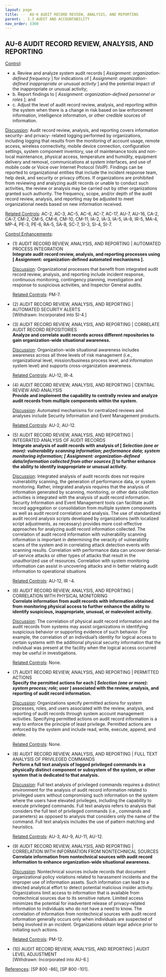 ```yaml
---
layout: page
title: --  AU-6 AUDIT RECORD REVIEW, ANALYSIS, AND REPORTING 
parent: . 3.3 AUDIT AND ACCOUNTABILITY
nav_order: 3360 
---
```


## AU-6 AUDIT RECORD REVIEW, ANALYSIS, AND REPORTING

<ins>Control</ins>:

* a. Review and analyze system audit records [ _Assignment: organization-defined frequency_ ] for indications of [ _Assignment: organization-defined inappropriate or unusual activity_ ] and the potential impact of the inappropriate or unusual activity;
* b. Report findings to [ _Assignment: organization-defined personnel or roles_ ]; and
* c. Adjust the level of audit record review, analysis, and reporting within the system when there is a change in risk based on law enforcement information, intelligence information, or other credible sources of information.

<ins>Discussion</ins>: Audit record review, analysis, and reporting covers information security- and privacy- related logging performed by organizations, including logging that results from the monitoring of account usage, remote access, wireless connectivity, mobile device connection, configuration settings, system component inventory, use of maintenance tools and non-local maintenance, physical access, temperature and humidity, equipment delivery and removal, communications at system interfaces, and use of mobile code or Voice over Internet Protocol (VoIP). Findings can be reported to organizational entities that include the incident response team, help desk, and security or privacy offices. If organizations are prohibited from reviewing and analyzing audit records or unable to conduct such activities, the review or analysis may be carried out by other organizations granted such authority. The frequency, scope, and/or depth of the audit record review, analysis, and reporting may be adjusted to meet organizational needs based on new information received.

<ins>Related Controls</ins>: AC-2, AC-3, AC-5, AC-6, AC-7, AC-17, AU-7, AU-16, CA-2, CA-7, CM-2, CM-5, CM-6, CM-10, CM-11, IA-2, IA-3, IA-5, IA-8, IR-5, MA-4, MP-4, PE-3, PE-6, RA-5, SA-8, SC-7, SI-3, SI-4, SI-7.

<ins>Control Enhancements</ins>:

* (1) AUDIT RECORD REVIEW, ANALYSIS, AND REPORTING | AUTOMATED PROCESS INTEGRATION<br>
**Integrate audit record review, analysis, and reporting processes using [ Assignment: organization-defined automated mechanisms ].**

    <ins>Discussion</ins>: Organizational processes that benefit from integrated audit record review,
analysis, and reporting include incident response, continuous monitoring, contingency
planning, investigation and response to suspicious activities, and Inspector General audits.

    <ins>Related Controls</ins>: PM-7.

* (2) AUDIT RECORD REVIEW, ANALYSIS, AND REPORTING | AUTOMATED SECURITY ALERTS<br>
[Withdrawn: Incorporated into SI-4.]

* (3) AUDIT RECORD REVIEW, ANALYSIS, AND REPORTING | CORRELATE AUDIT RECORD REPOSITORIES<br>
**Analyze and correlate audit records across different repositories to gain organization-wide situational awareness.**

    <ins>Discussion</ins>: Organization-wide situational awareness includes awareness across all three levels of risk management (i.e., organizational level, mission/business process level, and information system level) and supports cross-organization awareness.

    <ins>Related Controls</ins>: AU-12, IR-4.

* (4) AUDIT RECORD REVIEW, ANALYSIS, AND REPORTING | CENTRAL REVIEW AND ANALYSIS<br>
**Provide and implement the capability to centrally review and analyze audit records from multiple components within the system.**

    <ins>Discussion</ins>: Automated mechanisms for centralized reviews and analyses include Security Information and Event Management products.

    <ins>Related Controls</ins>: AU-2, AU-12.

* (5) AUDIT RECORD REVIEW, ANALYSIS, AND REPORTING | INTEGRATED ANALYSIS OF AUDIT RECORDS<br>
**Integrate analysis of audit records with analysis of [ _Selection (one or more): vulnerability scanning information; performance data; system monitoring information; [ Assignment: organization-defined data/information collected from other sources ]_] to further enhance the ability to identify inappropriate or unusual activity.**

    <ins>Discussion</ins>: Integrated analysis of audit records does not require vulnerability scanning, the generation of performance data, or system monitoring. Rather, integrated analysis requires that the analysis of information generated by scanning, monitoring, or other data collection activities is integrated with the analysis of audit record information. Security Information and Event Management tools can facilitate audit record aggregation or consolidation from multiple system components as well as audit record correlation and analysis. The use of standardized audit record analysis scripts developed by organizations (with localized script adjustments, as necessary) provides more cost-effective approaches for analyzing audit record information collected. The correlation of audit record information with vulnerability scanning information is important in determining the veracity of vulnerability scans of the system and in correlating attack detection events with scanning results. Correlation with performance data can uncover denial-of-service attacks or other types of attacks that result in the unauthorized use of resources. Correlation with system monitoring information can assist in uncovering attacks and in better relating audit information to operational situations

    <ins>Related Controls</ins>: AU-12, IR -4.

* (6) AUDIT RECORD REVIEW, ANALYSIS, AND REPORTING | CORRELATION WITH PHYSICAL MONITORING<br>
**Correlate information from audit records with information obtained from monitoring physical access to further enhance the ability to identify suspicious, inappropriate, unusual, or malevolent activity.**

    <ins>Discussion</ins>: The correlation of physical audit record information and the audit records from systems may assist organizations in identifying suspicious behavior or supporting evidence of such behavior. For example, the correlation of an individual’s identity for logical access to certain systems with the additional physical security information that the individual was present at the facility when the logical access occurred may be useful in investigations.

    <ins>Related Controls</ins>: None.

* (7) AUDIT RECORD REVIEW, ANALYSIS, AND REPORTING | PERMITTED ACTIONS<br>
**Specify the permitted actions for each [ _Selection (one or more): system process; role; user_ ] associated with the review, analysis, and reporting of audit record information.**

    <ins>Discussion</ins>: Organizations specify permitted actions for system processes, roles, and users associated with the review, analysis, and reporting of audit records through system account management activities. Specifying permitted actions on audit record information is a way to enforce the principle of least privilege. Permitted actions are enforced by the system and include read, write, execute, append, and delete.

    <ins>Related Controls</ins>: None.

* (8) AUDIT RECORD REVIEW, ANALYSIS, AND REPORTING | FULL TEXT ANALYSIS OF PRIVILEGED COMMANDS<br>
**Perform a full text analysis of logged privileged commands in a physically distinct component or subsystem of the system, or other system that is dedicated to that analysis.**

    <ins>Discussion</ins>: Full text analysis of privileged commands requires a distinct environment for the analysis of audit record information related to privileged users without compromising such information on the system where the users have elevated privileges, including the capability to execute privileged commands. Full text analysis refers to analysis that considers the full text of privileged commands (i.e., commands and parameters) as opposed to analysis that considers only the name of the command. Full text analysis includes the use of pattern matching and heuristics.

    <ins>Related Controls</ins>: AU-3, AU-9, AU-11, AU-12.

* (9) AUDIT RECORD REVIEW, ANALYSIS, AND REPORTING | CORRELATION WITH INFORMATION FROM NONTECHNICAL SOURCES<br>
**Correlate information from nontechnical sources with audit record information to enhance organization-wide situational awareness.**

    <ins>Discussion</ins>: Nontechnical sources include records that document organizational policy violations related to harassment incidents and the improper use of information assets. Such information can lead to a directed analytical effort to detect potential malicious insider activity. Organizations limit access to information that is available from nontechnical sources due to its sensitive nature. Limited access minimizes the potential for inadvertent release of privacy-related information to individuals who do not have a need to know. The correlation of information from nontechnical sources with audit record information generally occurs only when individuals are suspected of being involved in an incident. Organizations obtain legal advice prior to initiating such actions.

    <ins>Related Controls</ins>: PM-12.

* (10) AUDIT RECORD REVIEW, ANALYSIS, AND REPORTING | AUDIT LEVEL ADJUSTMENT<br>
[Withdrawn: Incorporated into AU-6.]

<ins>References</ins>: [SP 800 -86], [SP 800 -101].
